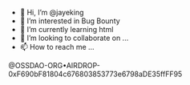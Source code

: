 - 👋 Hi, I’m @jayeking
- 👀 I’m interested in Bug Bounty
- 🌱 I’m currently learning html
- 💞️ I’m looking to collaborate on ...
- 📫 How to reach me ...

@OSSDAO-ORG•AIRDROP-0xF690bF81804c676803853773e6798aDE35ffFF95

<!---
jayeking/jayeking is a ✨ special ✨ repository because its `README.md` (this file) appears on your GitHub profile.
You can click the Preview link to take a look at your changes.
--->
